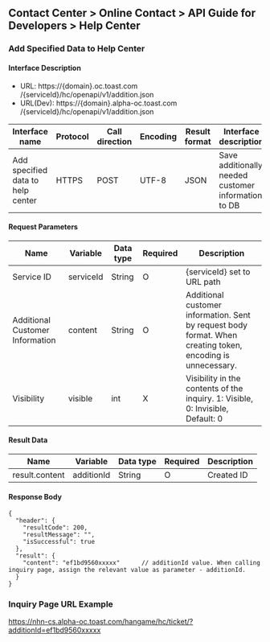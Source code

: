 ## Contact Center > Online Contact > API Guide for Developers > Help Center

### Add Specified Data to Help Center
#### Interface Description
- URL:	https://{domain}.oc.toast.com /{serviceId}/hc/openapi/v1/addition.json
- URL(Dev):	https://{domain}.alpha-oc.toast.com /{serviceId}/hc/openapi/v1/addition.json

|Interface name | Protocol | Call direction | Encoding | Result format | Interface description |
|------------|-------|--------|-----|--------|--------------|
|Add specified data to help center|HTTPS  |POST    |UTF-8|JSON    |Save additionally needed customer information to DB|

#### Request Parameters
|Name |Variable |Data type |Required | Description|
|-----|----|-----------|-----|----|
|Service ID|serviceId|String|O|{serviceId} set to URL path|
|Additional Customer Information  |content|String|O|Additional customer information. Sent by request body format. When creating token, encoding is unnecessary.|
|Visibility                       |visible  |int    |X  |Visibility in the contents of the inquiry. 1: Visible, 0: Invisible, Default: 0|

#### Result Data
|Name |Variable |Data type |Required | Description|
|-----|-----|-----------|----|----|
|result.content|additionId|String|O|Created ID|

#### Response Body
```
{
  "header": {
    "resultCode": 200,
    "resultMessage": "",
    "isSuccessful": true
  },
  "result": {
    "content": "ef1bd9560xxxxx"      // additionId value. When calling inquiry page, assign the relevant value as parameter - additionId. 
  }
}
```

### Inquiry Page URL Example
https://nhn-cs.alpha-oc.toast.com/hangame/hc/ticket/?additionId=ef1bd9560xxxxx
